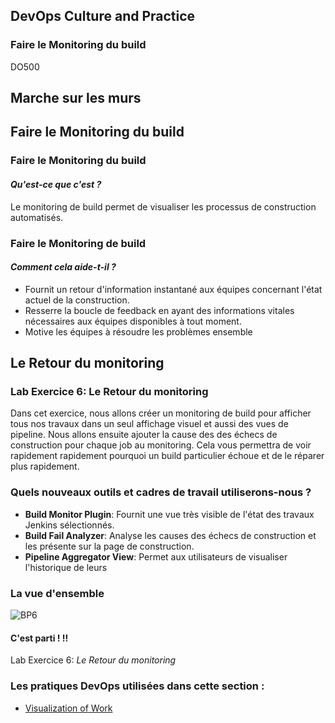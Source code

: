 <!-- .slide: data-background-image="images/RH_NewBrand_Background.png" -->
## DevOps Culture and Practice <!-- {_class="course-title"} -->
### Faire le Monitoring du build <!-- {_class="title-color"} -->
DO500 <!-- {_class="title-color"} -->



## Marche sur les murs



<!-- .slide: id="build-monitor" -->
## Faire le Monitoring du build



### Faire le Monitoring du build
#### _Qu'est-ce que c'est ?_
Le monitoring de build  permet de visualiser les processus de construction automatis&eacute;s.



### Faire le Monitoring de build
#### _Comment cela aide-t-il ?_
* Fournit un retour d'information instantan&eacute; aux &eacute;quipes concernant l'&eacute;tat actuel de la construction.
* Resserre la boucle de feedback en ayant des informations vitales n&eacute;cessaires aux &eacute;quipes disponibles &agrave; tout moment.
* Motive les &eacute;quipes &agrave; r&eacute;soudre les probl&egrave;mes ensemble



<!-- .slide: id="return-monitoring" -->
## Le Retour du monitoring


### Lab Exercice 6: Le Retour du monitoring
Dans cet exercice, nous allons cr&eacute;er un monitoring de build pour afficher tous nos travaux
dans un seul affichage visuel et aussi des vues de pipeline. Nous allons ensuite ajouter la cause des
des &eacute;checs de construction pour chaque job au monitoring. Cela vous permettra de voir rapidement
rapidement pourquoi un build particulier &eacute;choue et de le r&eacute;parer plus rapidement.



### Quels nouveaux outils et cadres de travail utiliserons-nous ?
* **Build Monitor Plugin**: Fournit une vue tr&egrave;s visible de l'&eacute;tat des travaux Jenkins s&eacute;lectionn&eacute;s.
* **Build Fail Analyzer**: Analyse les causes des &eacute;checs de construction et les pr&eacute;sente sur la page de construction.
* **Pipeline Aggregator View**: Permet aux utilisateurs de visualiser l'historique de leurs



### La vue d'ensemble
![BP6](images/bp-6-return-monitoring.jpg)



#### C'est parti ! !!
Lab Exercice 6: _Le Retour du monitoring_



<!-- .slide: data-background-image="images/chef-background.png", class="white-style" -->
### Les pratiques DevOps utilis&eacute;es dans cette section :
- [Visualization of Work](https://openpracticelibrary.com/practice/visualisation-of-work/)

